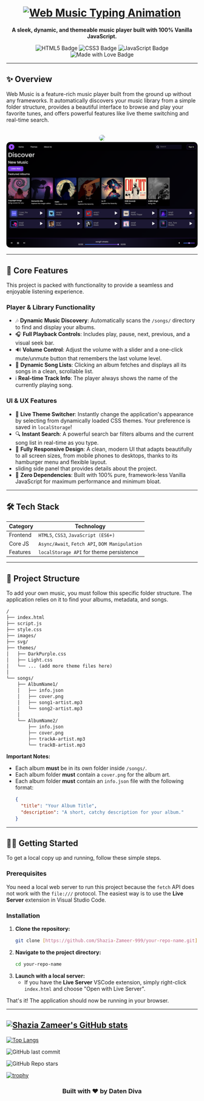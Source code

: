 <div align="center">
  
  
  <h1 align="center">
    <a href="https://github.com/Shazia-Zameer-999/your-repo-name">
      <img src="https://readme-typing-svg.herokuapp.com?font=Geist&size=40&pause=1000&color=9542f5&center=true&vCenter=true&width=550&lines=Web+Music+%F0%9F%8E%B5;Your+Personal+Music+Oasis" alt="Web Music Typing Animation" />
    </a>
  </h1>
  
  <p align="center">
    <strong>A sleek, dynamic, and themeable music player built with 100% Vanilla JavaScript.</strong>
  </p>

  <p align="center">
    <img src="https://img.shields.io/badge/HTML5-E34F26?style=for-the-badge&logo=html5&logoColor=white" alt="HTML5 Badge"/>
    <img src="https://img.shields.io/badge/CSS3-1572B6?style=for-the-badge&logo=css3&logoColor=white" alt="CSS3 Badge"/>
    <img src="https://img.shields.io/badge/JavaScript-F7DF1E?style=for-the-badge&logo=javascript&logoColor=black" alt="JavaScript Badge"/>
    <img src="https://img.shields.io/badge/Made%20with-Love-ff69b4.svg?style=for-the-badge" alt="Made with Love Badge"/>
  </p>
</div>

---

## ✨ Overview

Web Music is a feature-rich music player built from the ground up without any frameworks. It automatically discovers your music library from a simple folder structure, provides a beautiful interface to browse and play your favorite tunes, and offers powerful features like live theme switching and real-time search.

<br>

<div align="center">
  <img src="/svg/playBtn.svg" style="border-radius: 10px;"/>
</div>
<div align="center">
  <img src="/svg/layout.png" style="border-radius: 10px;"/>
</div>

---

## 🚀 Core Features

This project is packed with functionality to provide a seamless and enjoyable listening experience.

### Player & Library Functionality
* 🎶 **Dynamic Music Discovery**: Automatically scans the `/songs/` directory to find and display your albums.
* 🎧 **Full Playback Controls**: Includes play, pause, next, previous, and a visual seek bar.
* 🔊 **Volume Control**: Adjust the volume with a slider and a one-click mute/unmute button that remembers the last volume level.
* 📝 **Dynamic Song Lists**: Clicking an album fetches and displays all its songs in a clean, scrollable list.
* ℹ️ **Real-time Track Info**: The player always shows the name of the currently playing song.

### UI & UX Features
* 🎨 **Live Theme Switcher**: Instantly change the application's appearance by selecting from dynamically loaded CSS themes. Your preference is saved in `localStorage`!
* 🔍 **Instant Search**: A powerful search bar filters albums and the current song list in real-time as you type.
* 📱 **Fully Responsive Design**: A clean, modern UI that adapts beautifully to all screen sizes, from mobile phones to desktops, thanks to its hamburger menu and flexible layout.
* sliding side panel that provides details about the project.
* 🚀 **Zero Dependencies**: Built with 100% pure, framework-less Vanilla JavaScript for maximum performance and minimum bloat.

---

## 🛠️ Tech Stack

| Category | Technology |
|----------|------------|
| Frontend | `HTML5`, `CSS3`, `JavaScript (ES6+)` |
| Core JS  | `Async/Await`, `Fetch API`, `DOM Manipulation` |
| Features | `localStorage API` for theme persistence |

---

## 📂 Project Structure

To add your own music, you must follow this specific folder structure. The application relies on it to find your albums, metadata, and songs.

```
/
├── index.html
├── script.js
├── style.css
├── images/
├── svg/
├── themes/
│   ├── DarkPurple.css
│   ├── Light.css
│   └── ... (add more theme files here)
│
└── songs/
    ├── AlbumName1/
    │   ├── info.json
    │   ├── cover.png
    │   ├── song1-artist.mp3
    │   └── song2-artist.mp3
    │
    └── AlbumName2/
        ├── info.json
        ├── cover.png
        ├── trackA-artist.mp3
        └── trackB-artist.mp3
```

**Important Notes:**
* Each album **must** be in its own folder inside `/songs/`.
* Each album folder **must** contain a `cover.png` for the album art.
* Each album folder **must** contain an `info.json` file with the following format:
    ```json
    {
      "title": "Your Album Title",
      "description": "A short, catchy description for your album."
    }
    ```

---

## 🏃‍♀️ Getting Started

To get a local copy up and running, follow these simple steps.

### Prerequisites
You need a local web server to run this project because the `fetch` API does not work with the `file:///` protocol. The easiest way is to use the **Live Server** extension in Visual Studio Code.

### Installation
1.  **Clone the repository:**
    ```sh
    git clone [https://github.com/Shazia-Zameer-999/your-repo-name.git](https://github.com/Shazia-Zameer-999/your-repo-name.git)
    ```
2.  **Navigate to the project directory:**
    ```sh
    cd your-repo-name
    ```
3.  **Launch with a local server:**
    * If you have the **Live Server** VSCode extension, simply right-click `index.html` and choose "Open with Live Server".

That's it! The application should now be running in your browser.

---

[![Shazia Zameer's GitHub stats](https://github-readme-stats.vercel.app/api?username=Shazia-Zameer-999&show_icons=true&theme=dracula)](https://github.com/anuraghazra/github-readme-stats)
---


[![Top Langs](https://github-readme-stats.vercel.app/api/top-langs/?username=Shazia-Zameer-999&layout=compact&theme=dracula)](https://github.com/anuraghazra/github-readme-stats)

![GitHub last commit](https://img.shields.io/github/last-commit/Shazia-Zameer-999/PassOP-Password-Manager)

![GitHub Repo stars](https://img.shields.io/github/stars/Shazia-Zameer-999/PassOP-Password-Manager?style=social)

[![trophy](https://github-profile-trophy.vercel.app/?username=Shazia-Zameer-999&theme=dracula&column=7)](https://github.com/ryo-ma/github-profile-trophy)


<div align="center">
  <h3>Built with ❤️ by Daten Diva </h3>
</div>
